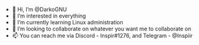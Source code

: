- 👋 Hi, I’m @DarkoGNU
- 👀 I’m interested in everything
- 🌱 I’m currently learning Linux administration
- 💞️ I’m looking to collaborate on whatever you want me to collaborate on
- 📫 You can reach me via Discord - Inspir#1276, and Telegram - @Inspiir

<!---
DarkoGNU/DarkoGNU is a ✨ special ✨ repository because its `README.md` (this file) appears on your GitHub profile.
You can click the Preview link to take a look at your changes.
--->
